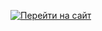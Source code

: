 [![Перейти на сайт](https://img.shields.io/badge/Сайт-Перейти-green)]( https://straizo69.github.io/FoodTimer.github.io/)
